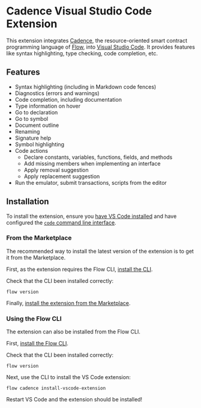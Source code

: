 # Cadence Visual Studio Code Extension

This extension integrates [Cadence](https://github.com/onflow/cadence), the resource-oriented smart contract programming language of [Flow](https://www.onflow.org/), into [Visual Studio Code](https://code.visualstudio.com/).
It provides features like syntax highlighting, type checking, code completion, etc. 

## Features

- Syntax highlighting (including in Markdown code fences)
- Diagnostics (errors and warnings)
- Code completion, including documentation
- Type information on hover
- Go to declaration
- Go to symbol
- Document outline
- Renaming
- Signature help
- Symbol highlighting
- Code actions
  - Declare constants, variables, functions, fields, and methods
  - Add missing members when implementing an interface
  - Apply removal suggestion
  - Apply replacement suggestion
- Run the emulator, submit transactions, scripts from the editor

## Installation

To install the extension, ensure you [have VS Code installed](https://code.visualstudio.com/docs/setup/mac)
and have configured the [`code` command line interface](https://code.visualstudio.com/docs/setup/mac#_launching-from-the-command-line).

### From the Marketplace

The recommended way to install the latest version of the extension is to get it from the Marketplace.

First, as the extension requires the Flow CLI, [install the CLI](https://github.com/onflow/flow-cli#installation).

Check that the CLI been installed correctly:

```shell script
flow version
```

Finally, [install the extension from the Marketplace](https://marketplace.visualstudio.com/items?itemName=onflow.cadence).

### Using the Flow CLI

The extension can also be installed from the Flow CLI.

First, [install the Flow CLI](https://github.com/onflow/flow-cli#installation).

Check that the CLI been installed correctly:

```shell script
flow version
```

Next, use the CLI to install the VS Code extension:

```shell script
flow cadence install-vscode-extension
```

Restart VS Code and the extension should be installed!
